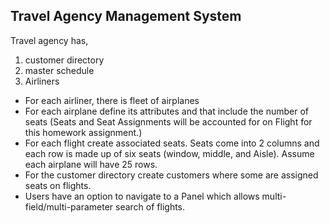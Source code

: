 Travel Agency Management System
-------------------------------

Travel agency has, 
1. customer directory 
2. master schedule
3. Airliners

* For each airliner, there is fleet of airplanes
* For each airplane define its attributes and that include the number of seats (Seats and Seat Assignments will be accounted for on Flight for this homework assignment.) 
* For each flight create associated seats. Seats come into 2 columns and each row is made up of six seats (window, middle, and Aisle). Assume each airplane will have 25 rows. 
* For the customer directory create customers where some are assigned seats on flights. 
* Users have an option to navigate to a Panel which allows multi-field/multi-parameter search of flights. 
